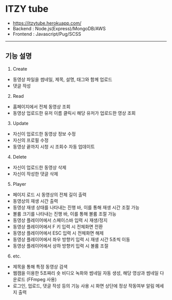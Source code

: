 # ITZY tube
* https://itzytube.herokuapp.com/
* Backend : Node.js(Express)/MongoDB/AWS
* Frontend : Javascript/Pug/SCSS
---------------------------------------
## 기능 설명
1. Create
* 동영상 파일을 썸네일, 제목, 설명, 태그와 함께 업로드
* 댓글 작성
2. Read
* 홈페이지에서 전체 동영상 조회
* 동영상 업로드한 유저 이름 클릭시 해당 유저가 업로드한 영상 조회
3. Update
* 자신이 업로드한 동영상 정보 수정
* 자신의 프로필 수정
* 동영상 끝까지 시청 시 조회수 자동 업데이트
4. Delete
* 자신이 업로드한 동영상 삭제
* 자신이 작성한 댓글 삭제
5. Player
* 페이지 로드 시 동영상의 전체 길이 출력
* 동영상의 재생 시간 출력
* 동영상 재생 상태를 나타내는 진행 바, 이를 통해 재생 시간 조절 가능
* 볼륨 크기를 나타내는 진행 바, 이를 통해 볼륨 조절 가능
* 동영상 플레이어에서 스페이스바 입력 시 재생/정지
* 동영상 플레이어에서 F 키 입력 시 전체화면 전환
* 동영상 플레이어에서 ESC 입력 시 전체화면 해제
* 동영상 플레이어에서 좌우 방향키 입력 시 재생 시간 5초씩 이동
* 동영상 플레이어에서 상하 방향키 입력 시 볼륨 조절
6. etc.
* 제목을 통해 특정 동영상 검색
* 웹캠을 이용한 5초짜리 숏 비디오 녹화와 썸네일 자동 생성, 해당 영상과 썸네일 다운로드 (FFmpeg 사용)
* 로그인, 업로드, 댓글 작성 등의 기능 사용 시 화면 상단에 정상 작동여부 알림 메세지 출력
